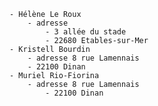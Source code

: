     - Hélène Le Roux
        - adresse
            - 3 allée du stade
            - 22680 Etables-sur-Mer
    - Kristell Bourdin
        - adresse 8 rue Lamennais
        - 22100 Dinan
    - Muriel Rio-Fiorina
        - adresse 8 rue Lamennais
            - 22100 Dinan